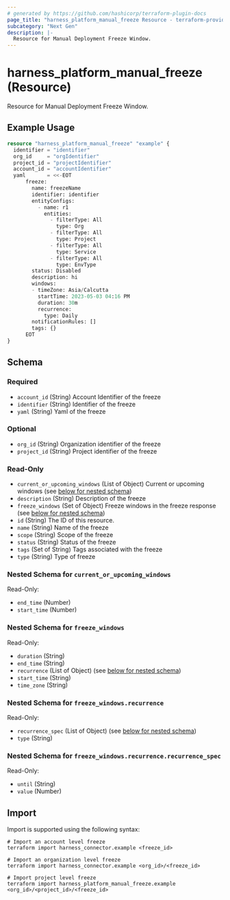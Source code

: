 ```yaml
---
# generated by https://github.com/hashicorp/terraform-plugin-docs
page_title: "harness_platform_manual_freeze Resource - terraform-provider-harness"
subcategory: "Next Gen"
description: |-
  Resource for Manual Deployment Freeze Window.
---
```


# harness_platform_manual_freeze (Resource)

Resource for Manual Deployment Freeze Window.

## Example Usage

```terraform
resource "harness_platform_manual_freeze" "example" {
  identifier = "identifier"
  org_id     = "orgIdentifier"
  project_id = "projectIdentifier"
  account_id = "accountIdentifier"
  yaml       = <<-EOT
      freeze:
        name: freezeName
        identifier: identifier
        entityConfigs:
          - name: r1
            entities:
              - filterType: All
                type: Org
              - filterType: All
                type: Project
              - filterType: All
                type: Service
              - filterType: All
                type: EnvType
        status: Disabled
        description: hi
        windows:
        - timeZone: Asia/Calcutta
          startTime: 2023-05-03 04:16 PM
          duration: 30m
          recurrence:
            type: Daily
        notificationRules: []
        tags: {}
      EOT
}
```

<!-- schema generated by tfplugindocs -->
## Schema

### Required

- `account_id` (String) Account Identifier of the freeze
- `identifier` (String) Identifier of the freeze
- `yaml` (String) Yaml of the freeze

### Optional

- `org_id` (String) Organization identifier of the freeze
- `project_id` (String) Project identifier of the freeze

### Read-Only

- `current_or_upcoming_windows` (List of Object) Current or upcoming windows (see [below for nested schema](#nestedatt--current_or_upcoming_windows))
- `description` (String) Description of the freeze
- `freeze_windows` (Set of Object) Freeze windows in the freeze response (see [below for nested schema](#nestedatt--freeze_windows))
- `id` (String) The ID of this resource.
- `name` (String) Name of the freeze
- `scope` (String) Scope of the freeze
- `status` (String) Status of the freeze
- `tags` (Set of String) Tags associated with the freeze
- `type` (String) Type of freeze

<a id="nestedatt--current_or_upcoming_windows"></a>
### Nested Schema for `current_or_upcoming_windows`

Read-Only:

- `end_time` (Number)
- `start_time` (Number)


<a id="nestedatt--freeze_windows"></a>
### Nested Schema for `freeze_windows`

Read-Only:

- `duration` (String)
- `end_time` (String)
- `recurrence` (List of Object) (see [below for nested schema](#nestedobjatt--freeze_windows--recurrence))
- `start_time` (String)
- `time_zone` (String)

<a id="nestedobjatt--freeze_windows--recurrence"></a>
### Nested Schema for `freeze_windows.recurrence`

Read-Only:

- `recurrence_spec` (List of Object) (see [below for nested schema](#nestedobjatt--freeze_windows--recurrence--recurrence_spec))
- `type` (String)

<a id="nestedobjatt--freeze_windows--recurrence--recurrence_spec"></a>
### Nested Schema for `freeze_windows.recurrence.recurrence_spec`

Read-Only:

- `until` (String)
- `value` (Number)

## Import

Import is supported using the following syntax:

```shell
# Import an account level freeze
terraform import harness_connector.example <freeze_id>

# Import an organization level freeze
terraform import harness_connector.example <org_id>/<freeze_id>

# Import project level freeze
terraform import harness_platform_manual_freeze.example <org_id>/<project_id>/<freeze_id>
```
